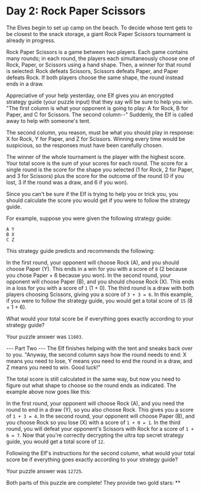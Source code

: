 # Day 2: Rock Paper Scissors

The Elves begin to set up camp on the beach. To decide whose tent gets to be closest to the snack storage, a giant Rock Paper Scissors tournament is already in progress.

Rock Paper Scissors is a game between two players. Each game contains many rounds; in each round, the players each simultaneously choose one of Rock, Paper, or Scissors using a hand shape. Then, a winner for that round is selected: Rock defeats Scissors, Scissors defeats Paper, and Paper defeats Rock. If both players choose the same shape, the round instead ends in a draw.

Appreciative of your help yesterday, one Elf gives you an encrypted strategy guide (your puzzle input) that they say will be sure to help you win. "The first column is what your opponent is going to play: A for Rock, B for Paper, and C for Scissors. The second column--" Suddenly, the Elf is called away to help with someone's tent.

The second column, you reason, must be what you should play in response: X for Rock, Y for Paper, and Z for Scissors. Winning every time would be suspicious, so the responses must have been carefully chosen.

The winner of the whole tournament is the player with the highest score. Your total score is the sum of your scores for each round. The score for a single round is the score for the shape you selected (1 for Rock, 2 for Paper, and 3 for Scissors) plus the score for the outcome of the round (0 if you lost, 3 if the round was a draw, and 6 if you won).

Since you can't be sure if the Elf is trying to help you or trick you, you should calculate the score you would get if you were to follow the strategy guide.

For example, suppose you were given the following strategy guide:

```
A Y
B X
C Z
```
This strategy guide predicts and recommends the following:

In the first round, your opponent will choose Rock (A), and you should choose Paper (Y). This ends in a win for you with a score of ```8``` (2 because you chose Paper + 6 because you won).
In the second round, your opponent will choose Paper (B), and you should choose Rock (X). This ends in a loss for you with a score of ```1``` (1 + 0).
The third round is a draw with both players choosing Scissors, giving you a score of ```3 + 3 = 6```.
In this example, if you were to follow the strategy guide, you would get a total score of ```15``` (8 + 1 + 6).

What would your total score be if everything goes exactly according to your strategy guide?

Your puzzle answer was ```11603```.

--- Part Two ---
The Elf finishes helping with the tent and sneaks back over to you. "Anyway, the second column says how the round needs to end: X means you need to lose, Y means you need to end the round in a draw, and Z means you need to win. Good luck!"

The total score is still calculated in the same way, but now you need to figure out what shape to choose so the round ends as indicated. The example above now goes like this:

In the first round, your opponent will choose Rock (A), and you need the round to end in a draw (Y), so you also choose Rock. This gives you a score of ```1 + 3 = 4```.
In the second round, your opponent will choose Paper (B), and you choose Rock so you lose (X) with a score of ```1 + 0 = 1```.
In the third round, you will defeat your opponent's Scissors with Rock for a score of ```1 + 6 = 7```.
Now that you're correctly decrypting the ultra top secret strategy guide, you would get a total score of ```12```.

Following the Elf's instructions for the second column, what would your total score be if everything goes exactly according to your strategy guide?

Your puzzle answer was ```12725```.

Both parts of this puzzle are complete! They provide two gold stars: **
